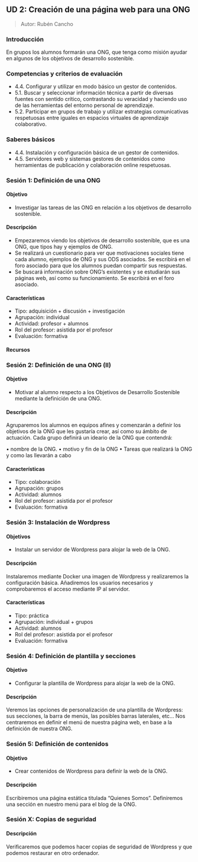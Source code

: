 ## UD 2: Creación de una página web para una ONG

> Autor: Rubén Cancho

### Introducción

En grupos los alumnos formarán una ONG, que tenga como misión ayudar en algunos de los objetivos de desarrollo sostenible. 

### Competencias y criterios de evaluación

* 4.4. Configurar y utilizar en modo básico un gestor de contenidos.
* 5.1. Buscar y seleccionar información técnica a partir de diversas fuentes con sentido crítico, contrastando su veracidad y haciendo uso de las herramientas del entorno personal de aprendizaje.
* 5.2. Participar en grupos de trabajo y utilizar estrategias comunicativas respetuosas entre iguales en espacios virtuales de aprendizaje colaborativo.

### Saberes básicos

* 4.4. Instalación y configuración básica de un gestor de contenidos.
* 4.5. Servidores web y sistemas gestores de contenidos como herramientas de publicación y colaboración online respetuosas.

### Sesión 1: Definición de una ONG

#### Objetivo

* Investigar las tareas de las ONG en relación a los objetivos de desarrollo sostenible.

#### Descripción

* Empezaremos viendo los objetivos de desarrollo sostenible, que es una ONG, que tipos hay y ejemplos de ONG. 
* Se realizará un cuestionario para ver que motivaciones sociales tiene cada alumno, ejemplos de ONG y sus ODS asociados. Se escribirá en el foro asociado para que los alumnos puedan compartir sus respuestas.
* Se buscará información sobre ONG’s existentes y se estudiarán sus páginas web, así como su funcionamiento. Se escribirá en el foro asociado.

#### Características

* Tipo: adquisición + discusión + investigación
* Agrupación: individual
* Actividad: profesor + alumnos
* Rol del profesor: asistida por el profesor 
* Evaluación: formativa 


#### Recursos
<POR HACER>

### Sesión 2: Definición de una ONG (II)

#### Objetivo

* Motivar al alumno respecto a los Objetivos de Desarrollo Sostenible mediante la definición de una ONG.

#### Descripción

Agruparemos los alumnos en equipos afines y comenzarán a definir los objetivos de la ONG que les gustaría crear, así como su ámbito de actuación.
Cada grupo definirá un ideario de la ONG que contendrá: 

• nombre de la ONG.
• motivo y fin de la ONG
• Tareas que realizará la ONG y como las llevarán a cabo

#### Características

* Tipo: colaboración
* Agrupación: grupos
* Actividad: alumnos
* Rol del profesor: asistida por el profesor 
* Evaluación: formativa

### Sesión 3: Instalación de Wordpress

#### Objetivos

* Instalar un servidor de Wordpress para alojar la web de la ONG.

#### Descripción

Instalaremos mediante Docker una imagen de Wordpress y realizaremos la configuración básica.
Añadiremos los usuarios necesarios y comprobaremos el acceso mediante IP al servidor.

#### Características

* Tipo: práctica
* Agrupación: individual + grupos
* Actividad: alumnos
* Rol del profesor: asistida por el profesor
* Evaluación: formativa

### Sesión 4: Definición de plantilla y secciones

#### Objetivo

* Configurar la plantilla de Wordpress para alojar la web de la ONG.

#### Descripción

Veremos las opciones de personalización de una plantilla de Wordpress: sus secciones, la barra de menús, las posibles barras laterales, etc...
Nos centraremos en definir el menú de nuestra página web, en base a la definición de nuestra ONG.

### Sesión 5: Definición de contenidos

#### Objetivo

* Crear contenidos de Wordpress para definir la web de la ONG.

#### Descripción

Escribiremos una página estática titulada “Quienes Somos”.
Definiremos una sección en nuestro menú para el blog de la ONG.

### Sesión X: Copias de seguridad

#### Descripción

Verificaremos que podemos hacer copias de seguridad de Wordpress y que podemos restaurar en otro ordenador.
